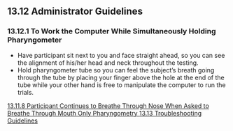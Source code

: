 ## 13.12 Administrator Guidelines

### 13.12.1 To Work the Computer While Simultaneously Holding Pharyngometer

* Have participant sit next to you and face straight ahead, so you can see the alignment of his/her head and neck throughout the testing.
* Hold pharyngometer tube so you can feel the subject’s breath going through the tube by placing your finger above the hole at the end of the tube while your other hand is free to manipulate the computer to run the trials.


<div class="center">
<div class="btn-group">
  <a href=":pages_path:/manuals/pharyngometry/13-11-08-ppt-breathe-through-nose.md" class="btn btn-default">
    <span class="glyphicon glyphicon-chevron-left"></span>
    13.11.8 Participant Continues to Breathe Through Nose When Asked to Breathe Through Mouth Only
  </a>

  <a href=":pages_path:/manuals/pharyngometry" class="btn btn-default">
    <span class="glyphicon glyphicon-chevron-up"></span>
    Pharyngometry
  </a>

  <a href=":pages_path:/manuals/pharyngometry/13-13-01-looking-for-the-oropharynx.md" class="btn btn-success">
    13.13 Troubleshooting Guidelines
    <span class="glyphicon glyphicon-chevron-right"></span>
  </a>
</div>
</div>
